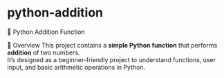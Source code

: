 # python-addition
🧮 Python Addition Function

📖 Overview
This project contains a **simple Python function** that performs **addition** of two numbers.  
It’s designed as a beginner-friendly project to understand functions, user input, and basic arithmetic operations in Python.

